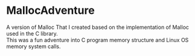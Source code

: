 # MallocAdventure
A version of Malloc That I created based on the implementation of Malloc used in the C library.  
This was a fun adventure into C program memory structure and Linux OS memory system calls.  
